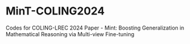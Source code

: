 # MinT-COLING2024
Codes for COLING-LREC 2024 Paper - Mint: Boosting Generalization in Mathematical Reasoning via Multi-view Fine-tuning
